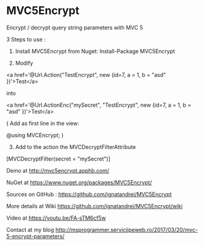 # MVC5Encrypt
Encrypt / decrypt query string parameters with MVC 5

3 Steps to use :

1. Install  MVC5Encrypt from Nuget: Install-Package MVC5Encrypt

2. Modify

<p>&lt;a href='@Url.Action(&quot;TestEncrypt&quot;, new {id=7, a = 1, b = &quot;asd&quot; })'&gt;Test&lt;/a&gt;</p>

into 

<p>&lt;a href='@Url.ActionEnc(&quot;mySecret&quot;, &quot;TestEncrypt&quot;, new {id=7, a = 1, b = &quot;asd&quot; })'&gt;Test&lt;/a&gt;</p>
( Add as first line in the view:

@using MVCEncrypt;
)

3. Add to the action the MVCDecryptFilterAttribute

[MVCDecryptFilter(secret = &quot;mySecret&quot;)] 


Demo at http://mvc5encrypt.apphb.com/ 


NuGet at https://www.nuget.org/packages/MVC5Encrypt/


Sources on GitHub : https://github.com/ignatandrei/MVC5Encrypt

More details at Wiki https://github.com/ignatandrei/MVC5Encrypt/wiki

Video at https://youtu.be/FA-sTM6cf5w

Contact at my blog http://msprogrammer.serviciipeweb.ro/2017/03/20/mvc-5-encrypt-parameters/

